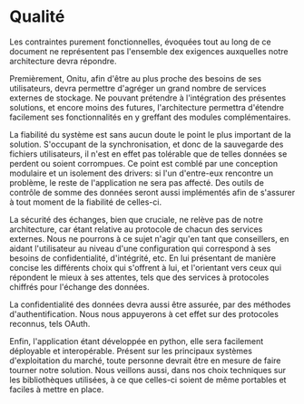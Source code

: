 # Qualité

Les contraintes purement fonctionnelles, évoquées tout au long de ce document ne représentent pas l'ensemble dex exigences auxquelles notre architecture devra répondre.

Premièrement, Onitu, afin d'être au plus proche des besoins de ses utilisateurs, devra permettre d'agréger un grand nombre de services externes de stockage. Ne pouvant prétendre à l'intégration des présentes solutions, et encore moins des futures, l'architecture permettra d'étendre facilement ses fonctionnalités en y greffant des modules complémentaires.

La fiabilité du système est sans aucun doute le point le plus important de la solution. S'occupant de la synchronisation, et donc de la sauvegarde des fichiers utilisateurs, il n'est en effet pas tolérable que de telles données se perdent ou soient corrompues. Ce point est comblé par une conception modulaire et un isolement des drivers: si l'un d'entre-eux rencontre un problème, le reste de l'application ne sera pas affecté. Des outils de contrôle de somme des données seront aussi implémentés afin de s'assurer à tout moment de la fiabilité de celles-ci.

La sécurité des échanges, bien que cruciale, ne relève pas de notre architecture, car étant relative au protocole de chacun des services externes. Nous ne pourrons à ce sujet n'agir qu'en tant que conseillers, en aidant l'utilisateur au niveau d'une configuration qui correspond à ses besoins de confidentialité, d'intégrité, etc. En lui présentant de manière concise les différents choix qui s'offrent à lui, et l'orientant vers ceux qui répondent le mieux à ses attentes, tels que des services à protocoles chiffrés pour l'échange des données.

La confidentialité des données devra aussi être assurée, par des méthodes d'authentification. Nous nous appuyerons à cet effet sur des protocoles reconnus, tels OAuth.

Enfin, l'application étant développée en python, elle sera facilement déployable et interopérable. Présent sur les principaux systèmes d'exploitation du marché, toute personne devrait être en mesure de faire tourner notre solution. Nous veillons aussi, dans nos choix techniques sur les bibliothèques utilisées, à ce que celles-ci soient de même portables et faciles à mettre en place.
